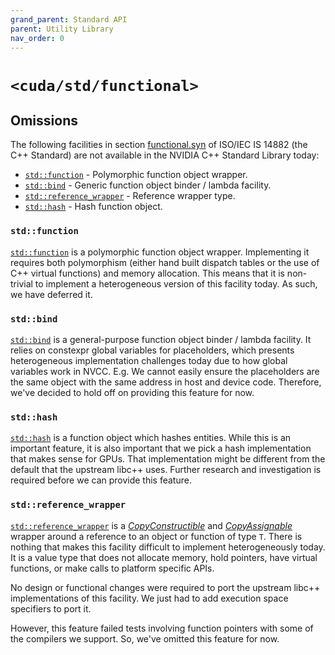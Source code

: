 ```yaml
---
grand_parent: Standard API
parent: Utility Library
nav_order: 0
---
```


# `<cuda/std/functional>`

## Omissions

The following facilities in section [functional.syn] of ISO/IEC IS 14882 (the
  C++ Standard) are not available in the NVIDIA C++ Standard Library today:

- [`std::function`] - Polymorphic function object wrapper.
- [`std::bind`] - Generic function object binder / lambda facility.
- [`std::reference_wrapper`] - Reference wrapper type.
- [`std::hash`] - Hash function object.

### `std::function`

[`std::function`] is a polymorphic function object wrapper.
Implementing it requires both polymorphism (either hand built dispatch tables
  or the use of C++ virtual functions) and memory allocation.
This means that it is non-trivial to implement a heterogeneous version of this
  facility today.
As such, we have deferred it.

### `std::bind`

[`std::bind`] is a general-purpose function object binder / lambda facility.
It relies on constexpr global variables for placeholders, which presents
  heterogeneous implementation challenges today due to how global variables work
  in NVCC.
E.g. We cannot easily ensure the placeholders are the same object with the same
  address in host and device code.
Therefore, we've decided to hold off on providing this feature for now.

### `std::hash`

[`std::hash`] is a function object which hashes entities.
While this is an important feature, it is also important that we pick a hash
  implementation that makes sense for GPUs.
That implementation might be different from the default that the upstream
  libc++ uses.
Further research and investigation is required before we can provide this
  feature.

### `std::reference_wrapper`

[`std::reference_wrapper`] is a [*CopyConstructible*] and
  [*CopyAssignable*] wrapper around a reference to an object or function of
  type `T`.
There is nothing that makes this facility difficult to implement heterogeneously
  today.
It is a value type that does not allocate memory, hold
  pointers, have virtual functions, or make calls to platform specific APIs.

No design or functional changes were required to port the upstream libc++
  implementations of this facility.
We just had to add execution space specifiers to port it.

However, this feature failed tests involving function pointers with some of the
  compilers we support.
So, we've omitted this feature for now.


[functional.syn]: https://eel.is/c++draft/functional.syn

[*CopyConstructible*]: https://eel.is/c++draft/utility.arg.requirements#:requirements,Cpp17CopyConstructible
[*CopyAssignable*]: https://eel.is/c++draft/utility.arg.requirements#:requirements,Cpp17CopyAssignable

[`std::function`]: https://en.cppreference.com/w/cpp/utility/functional/function
[`std::bind`]: https://en.cppreference.com/w/cpp/utility/functional/bind
[`std::reference_wrapper`]: https://en.cppreference.com/w/cpp/utility/functional/reference_wrapper
[`std::hash`]: https://en.cppreference.com/w/cpp/utility/hash

